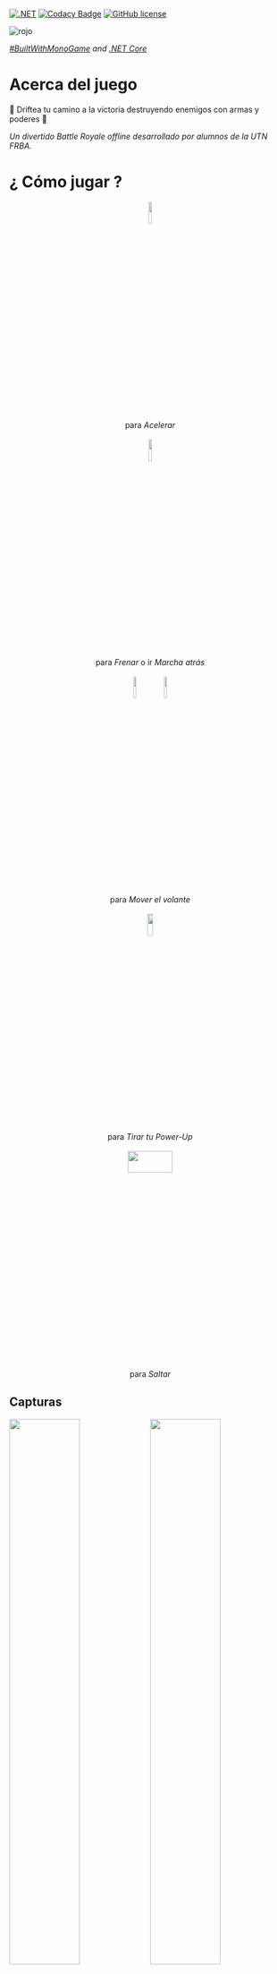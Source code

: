 [![.NET](https://github.com/tgc-utn/tgc-monogame-tp/actions/workflows/dotnet.yml/badge.svg)](https://github.com/tgc-utn/tgc-monogame-tp/actions/workflows/dotnet.yml) [![Codacy Badge](https://app.codacy.com/project/badge/Grade/63382c4441444632b06d83dcc6dab106)](https://app.codacy.com/gh/tgc-utn/tgc-monogame-tp/dashboard?utm_source=gh&utm_medium=referral&utm_content=&utm_campaign=Badge_grade) [![GitHub license](https://img.shields.io/github/license/tgc-utn/tgc-monogame-tp.svg)](https://github.com/tgc-utn/tgc-monogame-tp/blob/master/LICENSE)

![rojo](https://user-images.githubusercontent.com/22857096/232965350-2cad4720-48f2-4cf9-aab8-cc2b182b92e0.png) 

*[#BuiltWithMonoGame](http://www.monogame.net) and [.NET Core](https://dotnet.microsoft.com)*

# Acerca del juego

🚗 Driftea tu camino a la victoria destruyendo enemigos con armas y poderes 🚀 <br>

_Un divertido Battle Royale offline desarrollado por alumnos de la UTN FRBA._

# ¿ Cómo jugar ?
<p align="center">
<img src="https://github.com/manurocck/2023-1C-3051-CafeRojo/assets/22857096/8b8bb8ee-70ef-4d82-8d70-3fc1b714c879" width=10% height=10%> <br> para <i>Acelerar</i><br><br>
<img src="https://github.com/manurocck/2023-1C-3051-CafeRojo/assets/22857096/e89a6a5b-1f8e-4ec6-9088-f882467c926f" width=10% height=10%> <br> para <i>Frenar</i> o ir <i>Marcha atrás</i> <br><br>
<img src="https://github.com/manurocck/2023-1C-3051-CafeRojo/assets/22857096/24e53e23-8e85-46c4-82d7-5ae69cce928b" width=10% height=10%> 
<img src="https://github.com/manurocck/2023-1C-3051-CafeRojo/assets/22857096/df387f70-7145-46ce-8d2f-936051156a6e" width=10% height=10%> <br> para <i>Mover el volante</i><br><br>
<img src="https://github.com/manurocck/2023-1C-3051-CafeRojo/assets/22857096/4234bb91-0b51-4dfd-93f3-cbf4dab36dee" width=14% height=10%> <br>
para <i>Tirar tu Power-Up</i>
<br><br>
<img src="https://github.com/manurocck/2023-1C-3051-CafeRojo/assets/22857096/e51b8423-3575-47bf-b217-d6d14f3fa5e9" width=40% height=10%><br>
para <i>Saltar</i>
</p>

## Capturas
<img src="https://user-images.githubusercontent.com/22857096/234354687-ebb92530-eb2f-48e0-a533-9f2be9a9c426.png" width=50% height=50%><img src="https://user-images.githubusercontent.com/22857096/234354699-d0fe534b-6b23-4df4-9602-cfa3ed667776.png" width=50% height=50%><img src="https://user-images.githubusercontent.com/22857096/234354706-96bb71d1-d945-4ecd-8014-4fe43a5ee2fe.png" width=50% height=50%><img src="https://user-images.githubusercontent.com/22857096/234354724-0fe0fc1c-c063-4d63-b5ac-f44a0c510924.png" width=50% height=50%>

## Game Play
<img src="https://user-images.githubusercontent.com/22857096/234470528-a7444ec0-4d66-4d27-90f3-6c80d9228719.mp4" width=50% height=50%>

# Equipo CAFErojo 
Apellido, Nombre | Apodo | Pit Rol
------------------| ------ | -----
Nielsen Pellinacci, J. Manuel	| *Juanma* | Jackman
Cabral, Sebastian Rolando |	*Sebas* | Wheel-gunner 
Montecchia, Eduardo	| ---- | Wheel-gunner
Veloso, Rocio Belen	| *Ro* | Gas (wo)man
Villegas Avalos,	Carlos Alejandro | *Charly* |  Tire carrier
Greco,	Luca | Luquitas | Tire carrier

## Diseño Actual
![Diagrama de clases](https://github.com/manurocck/2023-1C-3051-CafeRojo/assets/22857096/c05bb0ba-d649-41f1-a53f-ee12a18b3462)
